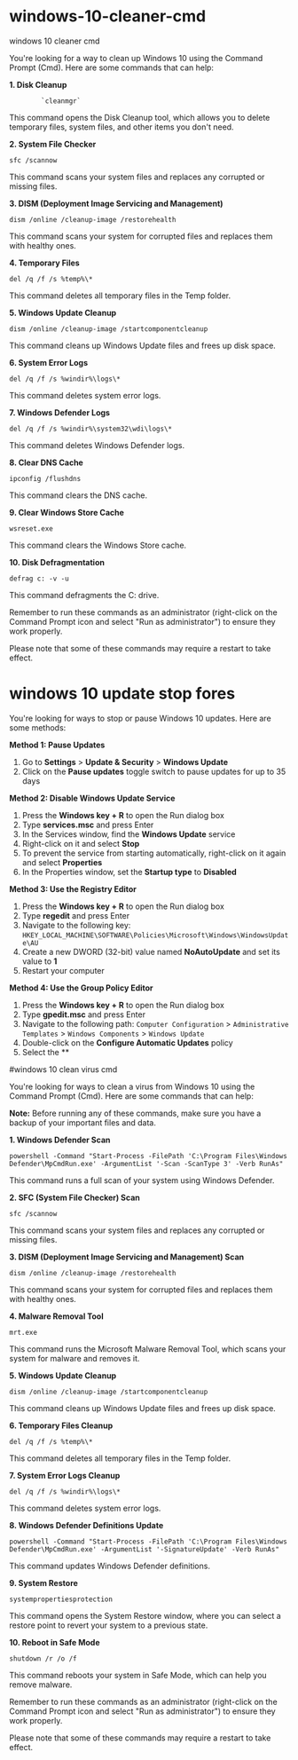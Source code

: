 # windows-10-cleaner-cmd
windows 10 cleaner cmd

You're looking for a way to clean up Windows 10 using the Command Prompt (Cmd). Here are some commands that can help:

**1. Disk Cleanup**

            `cleanmgr`

This command opens the Disk Cleanup tool, which allows you to delete temporary files, system files, and other items you don't need.

**2. System File Checker**

`sfc /scannow`

This command scans your system files and replaces any corrupted or missing files.

**3. DISM (Deployment Image Servicing and Management)**

`dism /online /cleanup-image /restorehealth`

This command scans your system for corrupted files and replaces them with healthy ones.

**4. Temporary Files**

`del /q /f /s %temp%\*`

This command deletes all temporary files in the Temp folder.

**5. Windows Update Cleanup**

`dism /online /cleanup-image /startcomponentcleanup`

This command cleans up Windows Update files and frees up disk space.

**6. System Error Logs**

`del /q /f /s %windir%\logs\*`

This command deletes system error logs.

**7. Windows Defender Logs**

`del /q /f /s %windir%\system32\wdi\logs\*`

This command deletes Windows Defender logs.

**8. Clear DNS Cache**

`ipconfig /flushdns`

This command clears the DNS cache.

**9. Clear Windows Store Cache**

`wsreset.exe`

This command clears the Windows Store cache.

**10. Disk Defragmentation**

`defrag c: -v -u`

This command defragments the C: drive.

Remember to run these commands as an administrator (right-click on the Command Prompt icon and select "Run as administrator") to ensure they work properly.

Please note that some of these commands may require a restart to take effect.

# windows 10 update stop fores

You're looking for ways to stop or pause Windows 10 updates. Here are some methods:

**Method 1: Pause Updates**

1. Go to **Settings** > **Update & Security** > **Windows Update**
2. Click on the **Pause updates** toggle switch to pause updates for up to 35 days

**Method 2: Disable Windows Update Service**

1. Press the **Windows key + R** to open the Run dialog box
2. Type **services.msc** and press Enter
3. In the Services window, find the **Windows Update** service
4. Right-click on it and select **Stop**
5. To prevent the service from starting automatically, right-click on it again and select **Properties**
6. In the Properties window, set the **Startup type** to **Disabled**

**Method 3: Use the Registry Editor**

1. Press the **Windows key + R** to open the Run dialog box
2. Type **regedit** and press Enter
3. Navigate to the following key: `HKEY_LOCAL_MACHINE\SOFTWARE\Policies\Microsoft\Windows\WindowsUpdate\AU`
4. Create a new DWORD (32-bit) value named **NoAutoUpdate** and set its value to **1**
5. Restart your computer

**Method 4: Use the Group Policy Editor**

1. Press the **Windows key + R** to open the Run dialog box
2. Type **gpedit.msc** and press Enter
3. Navigate to the following path: `Computer Configuration` > `Administrative Templates` > `Windows Components` > `Windows Update`
4. Double-click on the **Configure Automatic Updates** policy
5. Select the **

#windows 10 clean virus cmd

You're looking for ways to clean a virus from Windows 10 using the Command Prompt (Cmd). Here are some commands that can help:

**Note:** Before running any of these commands, make sure you have a backup of your important files and data.

**1. Windows Defender Scan**

`powershell -Command "Start-Process -FilePath 'C:\Program Files\Windows Defender\MpCmdRun.exe' -ArgumentList '-Scan -ScanType 3' -Verb RunAs"`

This command runs a full scan of your system using Windows Defender.

**2. SFC (System File Checker) Scan**

`sfc /scannow`

This command scans your system files and replaces any corrupted or missing files.

**3. DISM (Deployment Image Servicing and Management) Scan**

`dism /online /cleanup-image /restorehealth`

This command scans your system for corrupted files and replaces them with healthy ones.

**4. Malware Removal Tool**

`mrt.exe`

This command runs the Microsoft Malware Removal Tool, which scans your system for malware and removes it.

**5. Windows Update Cleanup**

`dism /online /cleanup-image /startcomponentcleanup`

This command cleans up Windows Update files and frees up disk space.

**6. Temporary Files Cleanup**

`del /q /f /s %temp%\*`

This command deletes all temporary files in the Temp folder.

**7. System Error Logs Cleanup**

`del /q /f /s %windir%\logs\*`

This command deletes system error logs.

**8. Windows Defender Definitions Update**

`powershell -Command "Start-Process -FilePath 'C:\Program Files\Windows Defender\MpCmdRun.exe' -ArgumentList '-SignatureUpdate' -Verb RunAs"`

This command updates Windows Defender definitions.

**9. System Restore**

`systempropertiesprotection`

This command opens the System Restore window, where you can select a restore point to revert your system to a previous state.

**10. Reboot in Safe Mode**

`shutdown /r /o /f`

This command reboots your system in Safe Mode, which can help you remove malware.

Remember to run these commands as an administrator (right-click on the Command Prompt icon and select "Run as administrator") to ensure they work properly.

Please note that some of these commands may require a restart to take effect.
